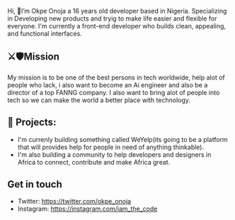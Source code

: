 
Hi, 👋I’m Okpe Onoja a 16 years old developer based in Nigeria. Specializing in Developing new products and tryig to make life easier and flexible for everyone. I'm currently a front-end developer who builds clean, appealing, and functional interfaces. 
## ⚔️🛡Mission
My mission is to be one of the best persons in tech worldwide, help alot of people who lack, i also want to become an Ai engineer and also be a director of a top FANNG company. I also want to bring alot of people into tech so we can make the world a better place with technology. 

## 🌱 Projects: 
- I'm currenly building something called WeYelp(its going to be a platform that will provides help for people in need of anything thinkable).
-  I'm also building a community to help developers and designers in Africa to connect, contribute and make Africa great.
## Get in touch
- Twitter: https://twitter.com/okpe_onoja
- Instagram: https://instagram.com/iam_the_code

